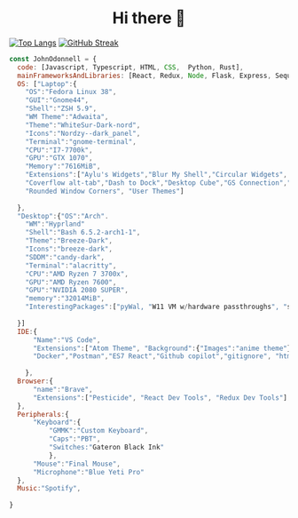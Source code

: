 
<h1 align="center">
Hi there 👋
</h1>

[![Top Langs](https://github-readme-stats.vercel.app/api/top-langs/?username=lvcky-gg&count_private=true&show_icons=true&theme=nord&include_all_commits=true&hide_border=true&layout=compact&langs_count=10)](https://github.com/lvcky-gg)
[![GitHub Streak](https://streak-stats.demolab.com?user=lvcky-gg&theme=nord&hide_border=true&border_radius=10&date_format=j%20M%5B%20Y%5D&card_width=496&hide_longest_streak=true)](https://git.io/streak-stats)




```javascript
const JohnOdonnell = {
  code: [Javascript, Typescript, HTML, CSS,  Python, Rust],
  mainFrameworksAndLibraries: [React, Redux, Node, Flask, Express, Sequelize, Docker, Django, Diesel, Rocket],
  OS: ["Laptop":{
    "OS":"Fedora Linux 38",
    "GUI":"Gnome44",
    "Shell":"ZSH 5.9",
    "WM Theme":"Adwaita",
    "Theme":"WhiteSur-Dark-nord",
    "Icons":"Nordzy--dark_panel",
    "Terminal":"gnome-terminal",
    "CPU":"I7-7700k",
    "GPU":"GTX 1070",
    "Memory":"7616MiB",
    "Extensions":["Aylu's Widgets","Blur My Shell","Circular Widgets",
    "Coverflow alt-tab","Dash to Dock","Desktop Cube","GS Connection","Just Perfection","Rounded Corners",
    "Rounded Window Corners", "User Themes"]
    
  },
  "Desktop":{"OS":"Arch".
    "WM":"Hyprland"
    "Shell":"Bash 6.5.2-arch1-1",
    "Theme":"Breeze-Dark",
    "Icons":"breeze-dark",
    "SDDM":"candy-dark",
    "Terminal":"alacritty",
    "CPU":"AMD Ryzen 7 3700x",
    "GPU":"AMD Ryzen 7600",
    "GPU":"NVIDIA 2080 SUPER",
    "memory":"32014MiB",
    "InterestingPackages":["pyWal, "W11 VM w/hardware passthroughs", "screen mirror for phone", "terminal plugin for GPT"]
    
  }]
  IDE:{
      "Name":"VS Code",
      "Extensions":["Atom Theme", "Background":{"Images":"anime theme"}, "Auto Rename Tag","autopep8","c/c++","Django",
      "Docker","Postman","ES7 React","Github copilot","gitignore", "html css support","Prettier","Python", "Rust"]
      
    },
  Browser:{
      "name":"Brave",
      "Extensions":["Pesticide", "React Dev Tools", "Redux Dev Tools"]
  },
  Peripherals:{
      "Keyboard":{
          "GMMK":"Custom Keyboard",
          "Caps":"PBT",
          "Switches:"Gateron Black Ink"
          },
      "Mouse":"Final Mouse",
      "Microphone":"Blue Yeti Pro"
  },
  Music:"Spotify",
  
}
```








